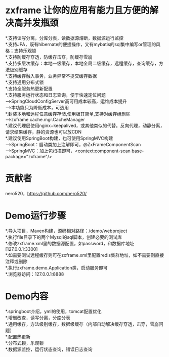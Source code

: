 # zxframe 让你的应用有能力且方便的解决高并发瓶颈
*.支持读写分离，分库分表，读数据源熔断，数据源运行监控<br/>
*.支持JPA，既有hibernate的便捷操作，又有mybatis的sql集中编写or管理的风格；支持乐观锁<br/>
*.支持防缓存穿透，防缓存击穿，防缓存雪崩<br/>
*.支持多层次缓存：本地一级缓存，本地全局二级缓存，远程缓存，查询缓存，方法级别缓存<br/>
*.支持缓存融入事务，业务异常不提交缓存数据<br/>
*.支持通用分布式锁<br/>
*.支持全服务热更新配置<br/>
*.支持服务运行状态和日志查询，便于快速定位问题<br/>
-->SpringCloudConfigServer高可用成本较高，运维成本提升<br/>
-->本功能只为降低成本，可选用<br/>
*.封装本地和远程任意缓存存储,使用极其简单,支持对缓存组删除<br/>
-->zxframe.cache.mgr.CacheManager<br/>
*.建议代理层使用nginx+keepalived，或其他类似的代替。反向代理，动静分离，请求结果缓存，静的资源也可以放CDN<br/>
*.建议使用SpringBoot构建，也可使用SpringMVC构建<br/>
-->SpringBoot：启动类加上注解即可，@ZxFrameComponentScan<br/>
-->SpringMVC：加上包扫描即可，<context:component-scan base-package="zxframe"/> <br/>

# 贡献者
nero520，https://github.com/nero520/<br/>

# Demo运行步骤
*.导入项目，Maven构建，源码相对路径：/demo/webproject<br/>
*.执行file目录下的两个Mysql的sql脚本，创建必要的测试库<br/>
*.修改zxframe.xml里的数据源配置，如password，和数据库地址[127.0.0.1:3300]<br/>
*.如需要测试远程缓存则可在zxframe.xml里配置redis集群地址，如不需要则直接注释或删除<br/>
*.执行zxframe.demo.Application类，启动服务即可<br/>
*.浏览器访问：127.0.0.1:8888<br/>

# Demo内容
*.springboot介绍，yml的使用，tomcat配置优化<br/>
*.增删改查，读写分离，分库分表<br/>
*.通用缓存，方法级别缓存，数据级缓存（内部自动解决缓存穿透，击穿，雪崩问题）<br/>
*.配置热更新<br/>
*.分布式锁，乐观锁<br/>
*.数据源监控，运行状态查询，错误日志查询<br/>